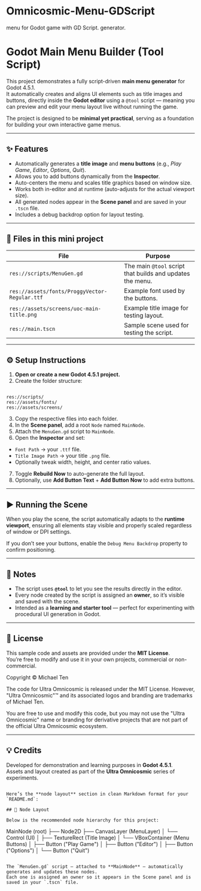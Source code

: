 # Omnicosmic-Menu-GDScript
menu for Godot game with GD Script. generator. 

# Godot Main Menu Builder (Tool Script)

This project demonstrates a fully script-driven **main menu generator** for Godot 4.5.1.  
It automatically creates and aligns UI elements such as title images and buttons, directly inside the **Godot editor** using a `@tool` script — meaning you can preview and edit your menu layout live without running the game.

The project is designed to be **minimal yet practical**, serving as a foundation for building your own interactive game menus.

---

## ✨ Features

- Automatically generates a **title image** and **menu buttons** (e.g., *Play Game*, *Editor*, *Options*, *Quit*).
- Allows you to add buttons dynamically from the **Inspector**.
- Auto-centers the menu and scales title graphics based on window size.
- Works both in-editor and at runtime (auto-adjusts for the actual viewport size).
- All generated nodes appear in the **Scene panel** and are saved in your `.tscn` file.
- Includes a debug backdrop option for layout testing.

---

## 📁 Files in this mini project

| File | Purpose |
|------|----------|
| `res://scripts/MenuGen.gd` | The main `@tool` script that builds and updates the menu. |
| `res://assets/fonts/ProggyVector-Regular.ttf` | Example font used by the buttons. |
| `res://assets/screens/uoc-main-title.png` | Example title image for testing layout. |
| `res://main.tscn` | Sample scene used for testing the script. |

---

## ⚙️ Setup Instructions

1. **Open or create a new Godot 4.5.1 project.**
2. Create the folder structure:  
```

res://scripts/
res://assets/fonts/
res://assets/screens/

```
3. Copy the respective files into each folder.
4. In the **Scene panel**, add a root `Node` named `MainNode`.
5. Attach the `MenuGen.gd` script to `MainNode`.
6. Open the **Inspector** and set:
- `Font Path` → your `.ttf` file.
- `Title Image Path` → your title `.png` file.
- Optionally tweak width, height, and center ratio values.
7. Toggle **Rebuild Now** to auto-generate the full layout.
8. Optionally, use **Add Button Text** + **Add Button Now** to add extra buttons.

---

## ▶️ Running the Scene

When you play the scene, the script automatically adapts to the **runtime viewport**, ensuring all elements stay visible and properly scaled regardless of window or DPI settings.

If you don’t see your buttons, enable the `Debug Menu Backdrop` property to confirm positioning.

---

## 🧩 Notes

- The script uses **`@tool`** to let you see the results directly in the editor.
- Every node created by the script is assigned an **owner**, so it’s visible and saved with the scene.
- Intended as a **learning and starter tool** — perfect for experimenting with procedural UI generation in Godot.

---

## 📜 License

This sample code and assets are provided under the **MIT License**.  
You’re free to modify and use it in your own projects, commercial or non-commercial.

Copyright © Michael Ten

The code for Ultra Omnicosmic is released under the MIT License.
However, "Ultra Omnicosmic"™ and its associated logos and branding
are trademarks of Michael Ten.

You are free to use and modify this code, but you may not use the
"Ultra Omnicosmic" name or branding for derivative projects that are
not part of the official Ultra Omnicosmic ecosystem.

---

## 💡 Credits

Developed for demonstration and learning purposes in **Godot 4.5.1**.  
Assets and layout created as part of the **Ultra Omnicosmic** series of experiments.
```

Here’s the **node layout** section in clean Markdown format for your `README.md`:

## 🧱 Node Layout

Below is the recommended node hierarchy for this project:

```

MainNode (root)
├── Node2D
├── CanvasLayer (MenuLayer)
│   └── Control (UI)
│       ├── TextureRect (Title Image)
│       └── VBoxContainer (Menu Buttons)
│           ├── Button ("Play Game")
│           ├── Button ("Editor")
│           ├── Button ("Options")
│           └── Button ("Quit")

```

The `MenuGen.gd` script — attached to **MainNode** — automatically generates and updates these nodes.  
Each one is assigned an owner so it appears in the Scene panel and is saved in your `.tscn` file.
```
